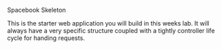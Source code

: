 Spacebook Skeleton

This is the starter web application you will build in this weeks lab. It will always have a very specific structure coupled with a tightly controller life cycle for handing requests.
